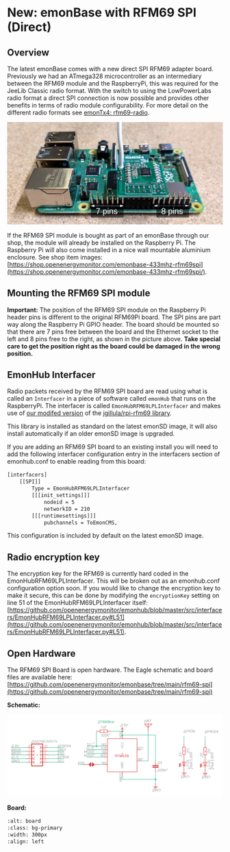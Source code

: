 # New: emonBase with RFM69 SPI (Direct)

## Overview

The latest emonBase comes with a new direct SPI RFM69 adapter board. Previously we had an ATmega328 microcontroller as an intermediary between the RFM69 module and the RaspberryPi, this was required for the JeeLib Classic radio format. With the switch to using the LowPowerLabs radio format a direct SPI connection is now possible and provides other benefits in terms of radio module configurability. For more detail on the different radio formats see [emonTx4: rfm69-radio](https://docs.openenergymonitor.org/emontx4/technical.html#rfm69-radio).

![emonBase_rfm69_spi.jpg](img/emonBase_rfm69_spi.jpg)

If the RFM69 SPI module is bought as part of an emonBase through our shop, the module will already be installed on the Raspberry Pi. The Raspberry Pi will also come installed in a nice wall mountable aluminium enclosure. See shop item images: [https://shop.openenergymonitor.com/emonbase-433mhz-rfm69spi](https://shop.openenergymonitor.com/emonbase-433mhz-rfm69spi/).

## Mounting the RFM69 SPI module

**Important:** The position of the RFM69 SPI module on the Raspberry Pi header pins is different to the original RFM69Pi board. The SPI pins are part way along the Raspberry Pi GPIO header. The board should be mounted so that there are 7 pins free between the board and the Ethernet socket to the left and 8 pins free to the right, as shown in the picture above. **Take special care to get the position right as the board could be damaged in the wrong position.**

## EmonHub Interfacer

Radio packets received by the RFM69 SPI board are read using what is called an `Interfacer` in a piece of software called `emonHub` that runs on the RaspberryPi. The interfacer is called `EmonHubRFM69LPLInterfacer` and makes use of [our modifed version](https://github.com/openenergymonitor/rpi-rfm69) of the [jgillula/rpi-rfm69 library](https://github.com/jgillula/rpi-rfm69).

This library is installed as standard on the latest emonSD image, it will also install automatically if an older emonSD image is upgraded.

If you are adding an RFM69 SPI board to an existing install you will need to add the following interfacer configuration entry in the interfacers section of emonhub.conf to enable reading from this board:

```
[interfacers]
    [[SPI]]
        Type = EmonHubRFM69LPLInterfacer
        [[[init_settings]]]
            nodeid = 5
            networkID = 210
        [[[runtimesettings]]]
            pubchannels = ToEmonCMS,
```

This configuration is included by default on the latest emonSD image.

## Radio encryption key

The encryption key for the RFM69 is currently hard coded in the EmonHubRFM69LPLInterfacer. This will be broken out as an emonhub.conf configuration option soon. If you would like to change the encryption key to make it secure, this can be done by modifying the  `encryptionKey` setting on line 51 of the EmonHubRFM69LPLInterfacer itself: [https://github.com/openenergymonitor/emonhub/blob/master/src/interfacers/EmonHubRFM69LPLInterfacer.py#L51](https://github.com/openenergymonitor/emonhub/blob/master/src/interfacers/EmonHubRFM69LPLInterfacer.py#L51).

## Open Hardware

The RFM69 SPI Board is open hardware. The Eagle schematic and board files are available here: [https://github.com/openenergymonitor/emonbase/tree/main/rfm69-spi](https://github.com/openenergymonitor/emonbase/tree/main/rfm69-spi)

**Schematic:**

![rfm69-spi-sch.png](img/rfm69-spi-sch.png)

**Board:**

```{image} img/rfm69-spi-board.png
:alt: board
:class: bg-primary
:width: 300px
:align: left
```
